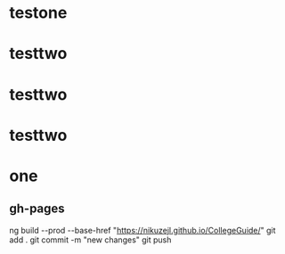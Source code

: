
# testone
# testtwo
# testtwo
# testtwo
# one

gh-pages
---------
ng build --prod --base-href "https://nikuzejl.github.io/CollegeGuide/"
git add .
git commit -m "new changes"
git push
